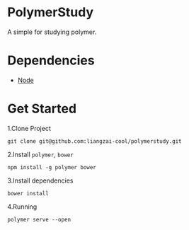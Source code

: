 # PolymerStudy
A simple for studying polymer.
# Dependencies
- [Node](https://nodejs.org/)

# Get Started
1.Clone Project
```shell
git clone git@github.com:liangzai-cool/polymerstudy.git
```
2.Install `polymer`, `bower`
```
npm install -g polymer bower
```
3.Install dependencies
```
bower install
```
4.Running
```
polymer serve --open
```
